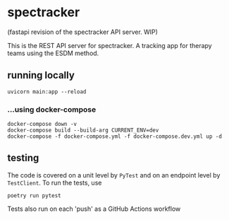 # spectracker
(fastapi revision of the spectracker API server. WIP)

This is the REST API server for spectracker. A tracking app for therapy teams using the ESDM method.

## running locally

```commandline
uvicorn main:app --reload
```

### ...using docker-compose

```commandline
docker-compose down -v
docker-compose build --build-arg CURRENT_ENV=dev
docker-compose -f docker-compose.yml -f docker-compose.dev.yml up -d
```

## testing

The code is covered on a unit level by `PyTest` and on an endpoint level by `TestClient`. To run the tests, use
```commandline
poetry run pytest
```
Tests also run on each 'push' as a GitHub Actions workflow
